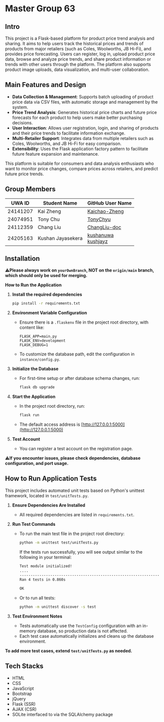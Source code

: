 # Master Group 63

## Intro

This project is a Flask-based platform for product price trend analysis and sharing. It aims to help users track the historical prices and trends of products from major retailers (such as Coles, Woolworths, JB Hi-Fi), and provides price forecasting. Users can register, log in, upload product price data, browse and analyze price trends, and share product information or trends with other users through the platform. The platform also supports product image uploads, data visualization, and multi-user collaboration.



## Main Features and Design

- **Data Collection & Management**: Supports batch uploading of product price data via CSV files, with automatic storage and management by the system.
- **Price Trend Analysis**: Generates historical price charts and future price forecasts for each product to help users make better purchasing decisions.
- **User Interaction**: Allows user registration, login, and sharing of products and their price trends to facilitate information exchange.
- **Multi-Retailer Support**: Integrates data from multiple retailers such as Coles, Woolworths, and JB Hi-Fi for easy comparison.
- **Extensibility**: Uses the Flask application factory pattern to facilitate future feature expansion and maintenance.

This platform is suitable for consumers and data analysis enthusiasts who want to monitor price changes, compare prices across retailers, and predict future price trends.



## Group Members

| UWA ID   | Student Name      | GitHub User Name                                             |
| -------- | ----------------- | ------------------------------------------------------------ |
| 24141207 | Kai Zheng         | [Kaichao-Zheng](https://github.com/Kaichao-Zheng)            |
| 24074951 | Tony Chu          | [TonyChyu](https://github.com/TonyChyu)                      |
| 24112359 | Chang Liu         | [ChangLiu-doc](https://github.com/ChangLiu-doc)              |
| 24205163 | Kushan Jayasekera | [kushanuwa](https://github.com/kushanuwa)<br/>[kushjayz](https://github.com/kushjayz) |



## Installation

⚠️**Please always work on `yourOwnBranch`, NOT on the `origin/main` branch, which should only be used for merging.**

**How to Run the Application**

1. **Install the required dependencies**

   ```bash
   pip install -r requirements.txt
   ```

2. **Environment Variable Configuration**
   
   - Ensure there is a `.flaskenv` file in the project root directory, with content like:
     ```
     FLASK_APP=main.py
     FLASK_ENV=development
     FLASK_DEBUG=1
     ```
   - To customize the database path, edit the configuration in `instance/config.py`.
   
3. **Initialize the Database**
   - For first-time setup or after database schema changes, run:
     ```bash
     flask db upgrade
     ```

4. **Start the Application**
   
   - In the project root directory, run:
     ```bash
     flask run
     ```
   - The default access address is [http://127.0.0.1:5000](http://127.0.0.1:5000)
   
5. **Test Account**
   - You can register a test account on the registration page.

⚠️**If you encounter issues, please check dependencies, database configuration, and port usage.**



## How to Run Application Tests

This project includes automated unit tests based on Python's unittest framework, located in `test/unitTests.py`.

1. **Ensure Dependencies Are Installed**
   
   - All required dependencies are listed in `requirements.txt`.
   
2. **Run Test Commands**
   - To run the main test file in the project root directory:
     ```bash
     python -m unittest test/unitTests.py
     ```
     
     If the tests run successfully, you will see output similar to the following in your terminal:
     
     ```bash
     Test module initialized!
     ....
     ----------------------------------------------------------------------
     Ran 4 tests in 0.860s
     
     OK
     ```
     
   - Or to run all tests:
     ```bash
     python -m unittest discover -s test
     ```
   
3. **Test Environment Notes**
   - Tests automatically use the `TestConfig` configuration with an in-memory database, so production data is not affected.
   - Each test case automatically initializes and cleans up the database environment.

**To add more test cases, extend `test/unitTests.py` as needed.**



## Tech Stacks

* HTML
* CSS
* JavaScript
* Bootstrap
* jQuery
* Flask (SSR)
* AJAX (CSR)
* SOLite interfaced to via the SQLAlchemy package

